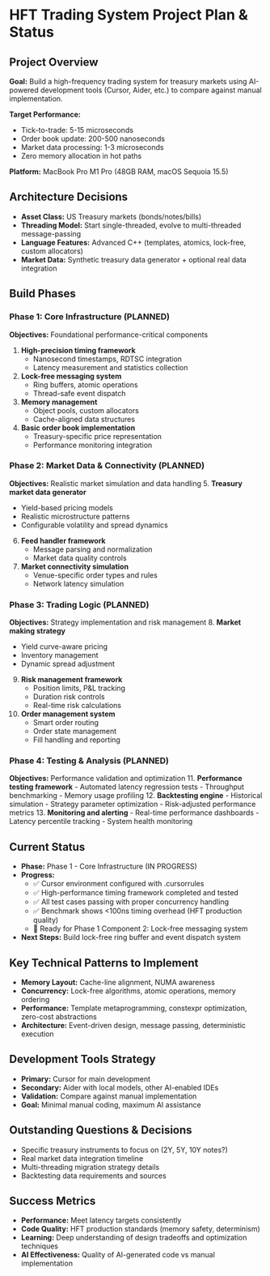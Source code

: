 # HFT Trading System Project Plan & Status

## Project Overview
**Goal:** Build a high-frequency trading system for treasury markets using AI-powered development tools (Cursor, Aider, etc.) to compare against manual implementation.

**Target Performance:**
- Tick-to-trade: 5-15 microseconds
- Order book update: 200-500 nanoseconds
- Market data processing: 1-3 microseconds
- Zero memory allocation in hot paths

**Platform:** MacBook Pro M1 Pro (48GB RAM, macOS Sequoia 15.5)

## Architecture Decisions
- **Asset Class:** US Treasury markets (bonds/notes/bills)
- **Threading Model:** Start single-threaded, evolve to multi-threaded message-passing
- **Language Features:** Advanced C++ (templates, atomics, lock-free, custom allocators)
- **Market Data:** Synthetic treasury data generator + optional real data integration

## Build Phases

### Phase 1: Core Infrastructure (PLANNED)
**Objectives:** Foundational performance-critical components
1. **High-precision timing framework**
   - Nanosecond timestamps, RDTSC integration
   - Latency measurement and statistics collection
2. **Lock-free messaging system**
   - Ring buffers, atomic operations
   - Thread-safe event dispatch
3. **Memory management**
   - Object pools, custom allocators
   - Cache-aligned data structures
4. **Basic order book implementation**
   - Treasury-specific price representation
   - Performance monitoring integration

### Phase 2: Market Data & Connectivity (PLANNED)
**Objectives:** Realistic market simulation and data handling
5. **Treasury market data generator**
   - Yield-based pricing models
   - Realistic microstructure patterns
   - Configurable volatility and spread dynamics
6. **Feed handler framework**
   - Message parsing and normalization
   - Market data quality controls
7. **Market connectivity simulation**
   - Venue-specific order types and rules
   - Network latency simulation

### Phase 3: Trading Logic (PLANNED)
**Objectives:** Strategy implementation and risk management
8. **Market making strategy**
   - Yield curve-aware pricing
   - Inventory management
   - Dynamic spread adjustment
9. **Risk management framework**
   - Position limits, P&L tracking
   - Duration risk controls
   - Real-time risk calculations
10. **Order management system**
    - Smart order routing
    - Order state management
    - Fill handling and reporting

### Phase 4: Testing & Analysis (PLANNED)
**Objectives:** Performance validation and optimization
11. **Performance testing framework**
    - Automated latency regression tests
    - Throughput benchmarking
    - Memory usage profiling
12. **Backtesting engine**
    - Historical simulation
    - Strategy parameter optimization
    - Risk-adjusted performance metrics
13. **Monitoring and alerting**
    - Real-time performance dashboards
    - Latency percentile tracking
    - System health monitoring

## Current Status
- **Phase:** Phase 1 - Core Infrastructure (IN PROGRESS)
- **Progress:** 
  - ✅ Cursor environment configured with .cursorrules
  - ✅ High-performance timing framework completed and tested
  - ✅ All test cases passing with proper concurrency handling
  - ✅ Benchmark shows <100ns timing overhead (HFT production quality)
  - 🚀 Ready for Phase 1 Component 2: Lock-free messaging system
- **Next Steps:** Build lock-free ring buffer and event dispatch system

## Key Technical Patterns to Implement
- **Memory Layout:** Cache-line alignment, NUMA awareness
- **Concurrency:** Lock-free algorithms, atomic operations, memory ordering
- **Performance:** Template metaprogramming, constexpr optimization, zero-cost abstractions
- **Architecture:** Event-driven design, message passing, deterministic execution

## Development Tools Strategy
- **Primary:** Cursor for main development
- **Secondary:** Aider with local models, other AI-enabled IDEs
- **Validation:** Compare against manual implementation
- **Goal:** Minimal manual coding, maximum AI assistance

## Outstanding Questions & Decisions
- Specific treasury instruments to focus on (2Y, 5Y, 10Y notes?)
- Real market data integration timeline
- Multi-threading migration strategy details
- Backtesting data requirements and sources

## Success Metrics
- **Performance:** Meet latency targets consistently
- **Code Quality:** HFT production standards (memory safety, determinism)
- **Learning:** Deep understanding of design tradeoffs and optimization techniques
- **AI Effectiveness:** Quality of AI-generated code vs manual implementation
